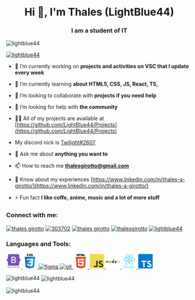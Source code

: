 <h1 align="center">Hi 👋, I'm Thales (LightBlue44)</h1>
<h3 align="center">I am a student of IT</h3>

<p align="left"> <img src="https://komarev.com/ghpvc/?username=lightblue44&label=Profile%20views&color=0e75b6&style=flat" alt="lightblue44" /> </p>

<p align="left"> <a href="https://github.com/ryo-ma/github-profile-trophy"><img src="https://github-profile-trophy.vercel.app/?username=lightblue44" alt="lightblue44" /></a> </p>

- 🔭 I’m currently working on **projects and activities on VSC that I update every week**

- 🌱 I’m currently learning **about HTML5, CSS, JS, React, TS,**

- 👯 I’m looking to collaborate with **projects if you need help**

- 🤝 I’m looking for help with **the community**

- 👨‍💻 All of my projects are available at [https://github.com/LightBlue44/Projects](https://github.com/LightBlue44/Projects)

- My discord nick is [Twilight#2607](Twilight#2607)

- 💬 Ask me about **anything you want to**

- 📫 How to reach me **thalesgirotto@gmail.com**

- 📄 Know about my experiences [https://www.linkedin.com/in/thales-a-girotto/](https://www.linkedin.com/in/thales-a-girotto/)

- ⚡ Fun fact **I like coffe, anime, music and a lot of more stuff**

<h3 align="left">Connect with me:</h3>
<p align="left">
<a href="https://linkedin.com/in/thales girotto" target="blank"><img align="center" src="https://raw.githubusercontent.com/rahuldkjain/github-profile-readme-generator/master/src/images/icons/Social/linked-in-alt.svg" alt="thales girotto" height="30" width="40" /></a>
<a href="https://stackoverflow.com/users/303702" target="blank"><img align="center" src="https://raw.githubusercontent.com/rahuldkjain/github-profile-readme-generator/master/src/images/icons/Social/stack-overflow.svg" alt="303702" height="30" width="40" /></a>
<a href="https://fb.com/thales girotto" target="blank"><img align="center" src="https://raw.githubusercontent.com/rahuldkjain/github-profile-readme-generator/master/src/images/icons/Social/facebook.svg" alt="thales girotto" height="30" width="40" /></a>
<a href="https://instagram.com/thalesgirotto" target="blank"><img align="center" src="https://raw.githubusercontent.com/rahuldkjain/github-profile-readme-generator/master/src/images/icons/Social/instagram.svg" alt="thalesgirotto" height="30" width="40" /></a>
<a href="https://www.youtube.com/c/lightblue44" target="blank"><img align="center" src="https://raw.githubusercontent.com/rahuldkjain/github-profile-readme-generator/master/src/images/icons/Social/youtube.svg" alt="lightblue44" height="30" width="40" /></a>
</p>

<h3 align="left">Languages and Tools:</h3>
<p align="left"> <a href="https://getbootstrap.com" target="_blank" rel="noreferrer"> <img src="https://raw.githubusercontent.com/devicons/devicon/master/icons/bootstrap/bootstrap-plain-wordmark.svg" alt="bootstrap" width="40" height="40"/> </a> <a href="https://www.w3schools.com/css/" target="_blank" rel="noreferrer"> <img src="https://raw.githubusercontent.com/devicons/devicon/master/icons/css3/css3-original-wordmark.svg" alt="css3" width="40" height="40"/> </a> <a href="https://www.figma.com/" target="_blank" rel="noreferrer"> <img src="https://www.vectorlogo.zone/logos/figma/figma-icon.svg" alt="figma" width="40" height="40"/> </a> <a href="https://git-scm.com/" target="_blank" rel="noreferrer"> <img src="https://www.vectorlogo.zone/logos/git-scm/git-scm-icon.svg" alt="git" width="40" height="40"/> </a> <a href="https://www.w3.org/html/" target="_blank" rel="noreferrer"> <img src="https://raw.githubusercontent.com/devicons/devicon/master/icons/html5/html5-original-wordmark.svg" alt="html5" width="40" height="40"/> </a> <a href="https://developer.mozilla.org/en-US/docs/Web/JavaScript" target="_blank" rel="noreferrer"> <img src="https://raw.githubusercontent.com/devicons/devicon/master/icons/javascript/javascript-original.svg" alt="javascript" width="40" height="40"/> </a> <a href="https://nodejs.org" target="_blank" rel="noreferrer"> <img src="https://raw.githubusercontent.com/devicons/devicon/master/icons/nodejs/nodejs-original-wordmark.svg" alt="nodejs" width="40" height="40"/> </a> <a href="https://reactjs.org/" target="_blank" rel="noreferrer"> <img src="https://raw.githubusercontent.com/devicons/devicon/master/icons/react/react-original-wordmark.svg" alt="react" width="40" height="40"/> </a> <a href="https://www.typescriptlang.org/" target="_blank" rel="noreferrer"> <img src="https://raw.githubusercontent.com/devicons/devicon/master/icons/typescript/typescript-original.svg" alt="typescript" width="40" height="40"/> </a> </p>

<p><img align="left" src="https://github-readme-stats.vercel.app/api/top-langs?username=lightblue44&show_icons=true&locale=en&layout=compact" alt="lightblue44" /></p>

<p>&nbsp;<img align="center" src="https://github-readme-stats.vercel.app/api?username=lightblue44&show_icons=true&locale=en" alt="lightblue44" /></p>

<p><img align="center" src="https://github-readme-streak-stats.herokuapp.com/?user=lightblue44&" alt="lightblue44" /></p>

